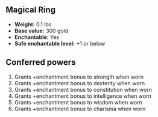 ## Magical Ring

- **Weight:** 0.1 lbs
- **Base value:** 300 gold
- **Enchantable:** Yes
- **Safe enchantable level:** +1 or below

## Conferred powers

1. Grants +enchantment bonus to strength when worn
2. Grants +enchantment bonus to dexterity when worn
3. Grants +enchantment bonus to constitution when worn
4. Grants +enchantment bonus to intelligence when worn
5. Grants +enchantment bonus to wisdom when worn
6. Grants +enchantment bonus to charisma when worn
